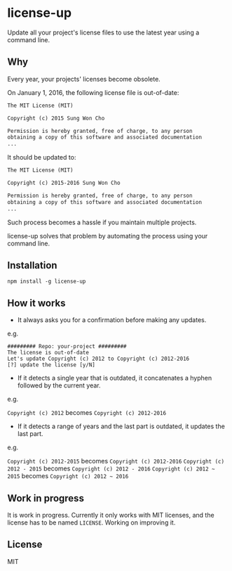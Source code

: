 # license-up

Update all your project's license files to use the latest year using a
command line.


## Why

Every year, your projects' licenses become obsolete.

On January 1, 2016, the following license file is out-of-date:

```md
The MIT License (MIT)

Copyright (c) 2015 Sung Won Cho

Permission is hereby granted, free of charge, to any person
obtaining a copy of this software and associated documentation
...
```

It should be updated to:

```md
The MIT License (MIT)

Copyright (c) 2015-2016 Sung Won Cho

Permission is hereby granted, free of charge, to any person
obtaining a copy of this software and associated documentation
...
```

Such process becomes a hassle if you maintain multiple projects.

license-up solves that problem by automating the process using your
command line.


## Installation

    npm install -g license-up


## How it works

* It always asks you for a confirmation before making any updates.

e.g.

```
######### Repo: your-project #########
The license is out-of-date
Let's update Copyright (c) 2012 to Copyright (c) 2012-2016
[?] update the license [y/N]
```

* If it detects a single year that is outdated, it concatenates a hyphen
followed by the current year.

e.g.

`Copyright (c) 2012` becomes `Copyright (c) 2012-2016`

* If it detects a range of years and the last part is outdated, it updates the
last part.

e.g.

`Copyright (c) 2012-2015` becomes `Copyright (c) 2012-2016`
`Copyright (c) 2012 - 2015` becomes `Copyright (c) 2012 - 2016`
`Copyright (c) 2012 ~ 2015` becomes `Copyright (c) 2012 ~ 2016`


## Work in progress

It is work in progress. Currently it only works with MIT licenses, and the
license has to be named `LICENSE`. Working on improving it.


## License

MIT
